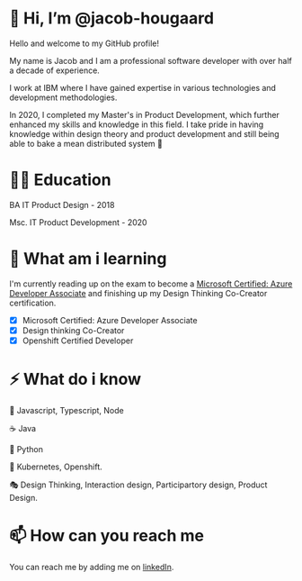 # 👋 Hi, I’m @jacob-hougaard
Hello and welcome to my GitHub profile! 

My name is Jacob and I am a professional software developer with over half a decade of experience. 

I work at IBM where I have gained expertise in various technologies and development methodologies. 

In 2020, I completed my Master's in Product Development, which further enhanced my skills and knowledge in this field. I take pride in having knowledge within design theory and product development and still being able to bake a mean distributed system 💪

# 👨‍🎓 Education
BA IT Product Design - 2018

Msc. IT Product Development - 2020

# 🌱 What am i learning
I'm currently reading up on the exam to become a [Microsoft Certified: Azure Developer Associate](https://learn.microsoft.com/en-us/certifications/azure-developer/) and finishing up my Design Thinking Co-Creator certification.

- [X] Microsoft Certified: Azure Developer Associate
- [X] Design thinking Co-Creator
- [X] Openshift Certified Developer 

# ⚡ What do i know
🤠 Javascript, Typescript, Node 

☕ Java

🐍 Python

🚀 Kubernetes, Openshift.

🎭 Design Thinking, Interaction design, Participartory design, Product Design.

# 📫 How can you reach me
You can reach me by adding me on [linkedIn](https://www.linkedin.com/in/jacob-hougaard-bennedsen). 
